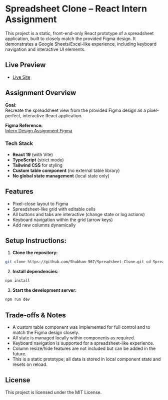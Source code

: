 # Spreadsheet Clone – React Intern Assignment

This project is a static, front-end-only React prototype of a spreadsheet application, built to closely match the provided Figma design. It demonstrates a Google Sheets/Excel-like experience, including keyboard navigation and interactive UI elements.

## Live Preview

- [Live Site](https://spreadsheet-clone-react.vercel.app/)

## Assignment Overview

**Goal:**  
Recreate the spreadsheet view from the provided Figma design as a pixel-perfect, interactive React application.

**Figma Reference:**  
[Intern Design Assignment Figma](https://www.figma.com/design/3nywpu5sz45RrCmwe68QZP/Intern-Design-Assigment?node-id=2-2535&t=DJGGMt8I4fiZjoIB-1)

### Tech Stack

- **React 19** (with Vite)
- **TypeScript** (strict mode)
- **Tailwind CSS** for styling
- **Custom table component** (no external table library)
- **No global state management** (local state only)

## Features

- Pixel-close layout to Figma
- Spreadsheet-like grid with editable cells
- All buttons and tabs are interactive (change state or log actions)
- Keyboard navigation within the grid (arrow keys)
- Add new columns dynamically

## Setup Instructions:

1. **Clone the repository:**

```bash
git clone https://github.com/Shubham-567/Spreadsheet-Clone.git cd Spreadsheet-Clone
```

2. **Install dependencies:**

```bash
npm install
```

3. **Start the development server:**

```bash
npm run dev
```

## Trade-offs & Notes

- A custom table component was implemented for full control and to match the Figma design closely.
- All state is managed locally within components as required.
- Keyboard navigation is supported for a spreadsheet-like experience.
  <!-- - todo: add resize/hide feature and update this line-->
- Column resize/hide features are not included but can be added in the future.
- This is a static prototype; all data is stored in local component state and resets on reload.

## License

This project is licensed under the MIT License.
